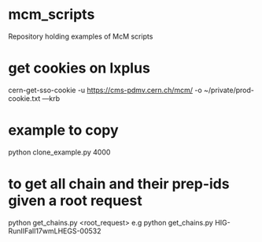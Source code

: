 # mcm_scripts
Repository holding examples of McM scripts

# get cookies on lxplus

cern-get-sso-cookie -u https://cms-pdmv.cern.ch/mcm/ -o ~/private/prod-cookie.txt —krb

# example to copy 

python clone_example.py 4000

# to get all chain and their prep-ids given a root request 

python get_chains.py <root_request>
e.g
python get_chains.py HIG-RunIIFall17wmLHEGS-00532